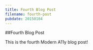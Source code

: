 ```yaml
---
title: Fourth Blog Post
filename: fourth-post
pubdate: 20150104 
---
```


##Fourth Blog Post

This is the fourth Modern A11y blog post!

